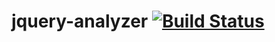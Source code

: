# jquery-analyzer [![Build Status](https://travis-ci.org/patocallaghan/jquery-analyzer.svg?branch=master)](https://travis-ci.org/patocallaghan/jquery-analyzer)
